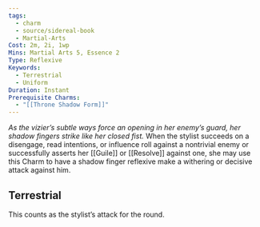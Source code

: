 ```yaml
---
tags:
  - charm
  - source/sidereal-book
  - Martial-Arts
Cost: 2m, 2i, 1wp
Mins: Martial Arts 5, Essence 2
Type: Reflexive
Keywords:
  - Terrestrial
  - Uniform
Duration: Instant
Prerequisite Charms:
  - "[[Throne Shadow Form]]"
---
```

*As the vizier’s subtle ways force an opening in her enemy’s guard, her shadow fingers strike like her closed fist.*
When the stylist succeeds on a disengage, read intentions, or influence roll against a nontrivial enemy or successfully asserts her [[Guile]] or [[Resolve]] against one, she may use this Charm to have a shadow finger reflexive make a withering or decisive attack against him. 
## Terrestrial
This counts as the stylist’s attack for the round.